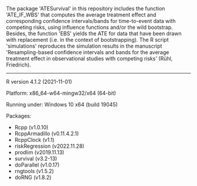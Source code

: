 The package 'ATESurvival' in this repository includes the function 'ATE_IF_WBS' that computes the average treatment effect and corresponding confidence intervals/bands for time-to-event data with competing risks, using influence functions and/or the wild bootstrap. Besides, the function 'EBS' yields the ATE for data that have been drawn with replacement (i.e. in the context of bootstrapping).
The R script 'simulations' reproduces the simulation results in the manuscript 'Resampling-based confidence intervals and bands for the average treatment effect in observational studies with competing risks' (Rühl, Friedrich).

---

R version 4.1.2 (2021-11-01)

Platform: x86_64-w64-mingw32/x64 (64-bit)

Running under: Windows 10 x64 (build 19045)

Packages:
- Rcpp (v1.0.10)
- RcppArmadillo (v0.11.4.2.1)
- RcppClock (v1.1)
- riskRegression (v2022.11.28)
- prodlim (v2019.11.13)
- survival (v3.2-13)
- doParallel (v1.0.17)
- rngtools (v1.5.2)
- doRNG (v1.8.2)
